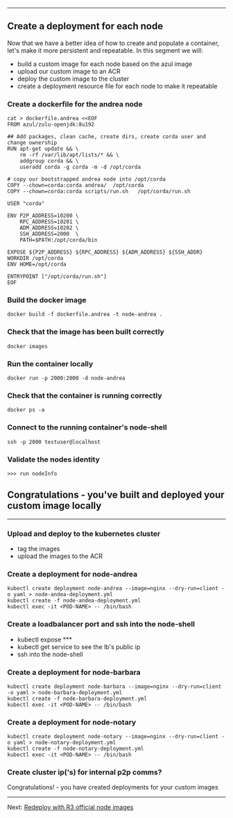 
---

## Create a deployment for each node
Now that we have a better idea of how to create and populate a container, let's make it more persistent and repeatable. 
In this segment we will:
- build a custom image for each node based on the azul image
- upload our custom image to an ACR
- deploy the custom image to the cluster
- create a deployment resource file for each node to make it repeatable

### Create a dockerfile for the andrea node
```
cat > dockerfile.andrea <<EOF
FROM azul/zulu-openjdk:8u192

## Add packages, clean cache, create dirs, create corda user and change ownership
RUN apt-get update && \
    rm -rf /var/lib/apt/lists/* && \
    addgroup corda && \
    useradd corda -g corda -m -d /opt/corda

# copy our bootstrapped andrea node into /opt/corda
COPY --chown=corda:corda andrea/  /opt/corda
COPY --chown=corda:corda scripts/run.sh   /opt/corda/run.sh

USER "corda"

ENV P2P_ADDRESS=10200 \
    RPC_ADDRESS=10201 \
    ADM_ADDRESS=10202 \
    SSH_ADDRESS=2000  \
    PATH=$PATH:/opt/corda/bin

EXPOSE ${P2P_ADDRESS} ${RPC_ADDRESS} ${ADM_ADDRESS} ${SSH_ADDR}
WORKDIR /opt/corda
ENV HOME=/opt/corda

ENTRYPOINT ["/opt/corda/run.sh"]
EOF
```

### Build the docker image
```
docker build -f dockerfile.andrea -t node-andrea .
```

### Check that the image has been built correctly
```
docker images
```

### Run the container locally 
```
docker run -p 2000:2000 -d node-andrea
```

### Check that the container is running correctly
```
docker ps -a
```

### Connect to the running container's node-shell
```
ssh -p 2000 testuser@localhost
```

### Validate the nodes identity
```
>>> run nodeInfo
```



## Congratulations - you've built and deployed your custom image locally

---

### Upload and deploy to the kubernetes cluster
- tag the images
- upload the images to the ACR 

### Create a deployment for node-andrea
```
kubectl create deployment node-andrea --image=nginx --dry-run=client -o yaml > node-andea-deployment.yml
kubectl create -f node-andea-deployment.yml 
kubectl exec -it <POD-NAME> -- /bin/bash
```

### Create a loadbalancer port and ssh into the node-shell
- kubectl expose ***
- kubectl get service to see the lb's public ip 
- ssh into the node-shell

### Create a deployment for node-barbara
```
kubectl create deployment node-barbara --image=nginx --dry-run=client -o yaml > node-barbara-deployment.yml
kubectl create -f node-barbara-deployment.yml 
kubectl exec -it <POD-NAME> -- /bin/bash
```

### Create a deployment for node-notary
```
kubectl create deployment node-notary --image=nginx --dry-run=client -o yaml > node-notary-deployment.yml
kubectl create -f node-notary-deployment.yml 
kubectl exec -it <POD-NAME> -- /bin/bash
```

### Create cluster ip('s) for internal p2p comms?

Congratulations! - you have created deployments for your custom images

---

 Next: [Redeploy with R3 official node images](redeploy-with-node-images.md)
